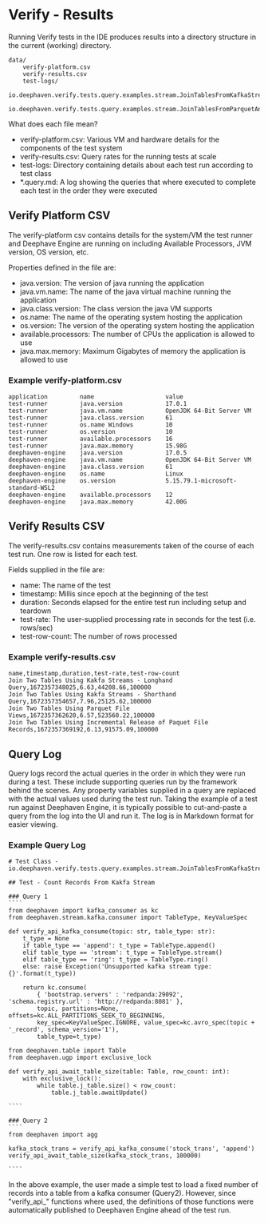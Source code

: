 # Verify - Results

Running Verify tests in the IDE produces results into a directory structure in the current (working) directory.

````
data/
	verify-platform.csv
	verify-results.csv
	test-logs/
		io.deephaven.verify.tests.query.examples.stream.JoinTablesFromKafkaStream.query.md
		io.deephaven.verify.tests.query.examples.stream.JoinTablesFromParquetAndStream.query.md
````

What does each file mean?
- verify-platform.csv: Various VM and hardware details for the components of the test system
- verify-results.csv: Query rates for the running tests at scale
- test-logs: Directory containing details about each test run according to test class
- \*.query.md: A log showing the queries that where executed to complete each test in the order they were executed



## Verify Platform CSV

The verify-platform csv contains details for the system/VM the test runner and Deephave Engine are running on including Available Processors, JVM version, OS version, etc.

Properties defined in the file are:
- java.version: The version of java running the application
- java.vm.name: The name of the java virtual machine running the application
- java.class.version: The class version the java VM supports
- os.name: The name of the operating system hosting the application
- os.version: The version of the operating system hosting the application
- available.processors: The number of CPUs the application is allowed to use
- java.max.memory: Maximum Gigabytes of memory the application is allowed to use 

### Example verify-platform.csv
````
application			name					value
test-runner			java.version			17.0.1
test-runner			java.vm.name			OpenJDK 64-Bit Server VM
test-runner			java.class.version		61
test-runner			os.name	Windows 		10
test-runner			os.version				10
test-runner			available.processors	16
test-runner			java.max.memory			15.98G
deephaven-engine	java.version			17.0.5
deephaven-engine	java.vm.name			OpenJDK 64-Bit Server VM
deephaven-engine	java.class.version		61
deephaven-engine	os.name					Linux
deephaven-engine	os.version				5.15.79.1-microsoft-standard-WSL2
deephaven-engine	available.processors	12
deephaven-engine	java.max.memory			42.00G
````

## Verify Results CSV

The verify-results.csv contains measurements taken of the course of each test run. One row is listed for each test.

Fields supplied in the file are:
- name: The name of the test
- timestamp: Millis since epoch at the beginning of the test
- duration: Seconds elapsed for the entire test run including setup and teardown
- test-rate: The user-supplied processing rate in seconds for the test (i.e. rows/sec)
- test-row-count: The number of rows processed

### Example verify-results.csv
````
name,timestamp,duration,test-rate,test-row-count
Join Two Tables Using Kakfa Streams - Longhand Query,1672357348025,6.63,44208.66,100000
Join Two Tables Using Kakfa Streams - Shorthand Query,1672357354657,7.96,25125.62,100000
Join Two Tables Using Parquet File Views,1672357362620,6.57,523560.22,100000
Join Two Tables Using Incremental Release of Paquet File Records,1672357369192,6.13,91575.09,100000
````

## Query Log

Query logs record the actual queries in the order in which they were run during a test. These include supporting queries run by the framework behind the scenes. 
Any property variables supplied in a query are replaced with the actual values used during the test run.
Taking the example of a test run against Deephaven Engine, it is typically possible to cut-and-paste a query from the log into the UI and run it.  The log is
in Markdown format for easier viewing.

### Example Query Log
~~~~
# Test Class - io.deephaven.verify.tests.query.examples.stream.JoinTablesFromKafkaStream

## Test - Count Records From Kakfa Stream

### Query 1
````
from deephaven import kafka_consumer as kc
from deephaven.stream.kafka.consumer import TableType, KeyValueSpec

def verify_api_kafka_consume(topic: str, table_type: str):
	t_type = None
	if table_type == 'append': t_type = TableType.append()
	elif table_type == 'stream': t_type = TableType.stream()
	elif table_type == 'ring': t_type = TableType.ring()
	else: raise Exception('Unsupported kafka stream type: {}'.format(t_type))

	return kc.consume(
		{ 'bootstrap.servers' : 'redpanda:29092', 'schema.registry.url' : 'http://redpanda:8081' },
		topic, partitions=None, offsets=kc.ALL_PARTITIONS_SEEK_TO_BEGINNING,
		key_spec=KeyValueSpec.IGNORE, value_spec=kc.avro_spec(topic + '_record', schema_version='1'),
		table_type=t_type)

from deephaven.table import Table
from deephaven.ugp import exclusive_lock

def verify_api_await_table_size(table: Table, row_count: int):
	with exclusive_lock():
		while table.j_table.size() < row_count:
			table.j_table.awaitUpdate()

````

### Query 2
````
from deephaven import agg

kafka_stock_trans = verify_api_kafka_consume('stock_trans', 'append')
verify_api_await_table_size(kafka_stock_trans, 100000)

````
~~~~

In the above example, the user made a simple test to load a fixed number of records into a table from a kafka consumer (Query2). 
However, since "verify_api_" functions where used, the definitions of those functions were automatically published to Deephaven Engine ahead of the test run.


